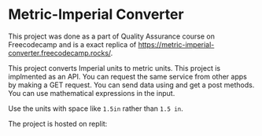 # Metric-Imperial Converter

This project was done as a part of  Quality Assurance course on Freecodecamp and is a exact replica of https://metric-imperial-converter.freecodecamp.rocks/.

This project converts Imperial units to metric units. This project is implmented as an API. You can request the same service from other apps by making a GET request. You can send data using and get a post methods. You can use mathematical expressions in the input. 

Use the units with space like `1.5in` rather than `1.5 in`. 

The project is hosted on replit: 

